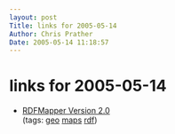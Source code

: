 ```yaml
---
layout: post
Title: links for 2005-05-14  
Author: Chris Prather
Date: 2005-05-14 11:18:57
---
```


# links for 2005-05-14
<ul class="delicious">
	<li>
		<div class="delicious-link"><a href="http://mapbureau.com/rdfmapper/">RDFMapper Version 2.0</a></div>
		<div class="delicious-tags">(tags: <a href="http://del.icio.us/perigrin/geo">geo</a> <a href="http://del.icio.us/perigrin/maps">maps</a> <a href="http://del.icio.us/perigrin/rdf">rdf</a>)</div>
	</li>
</ul>

